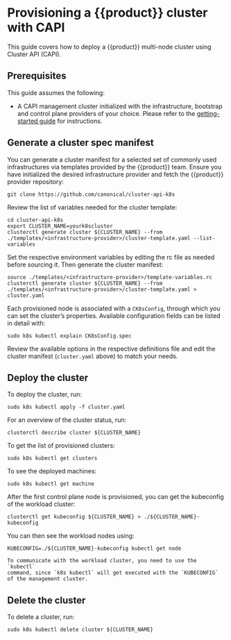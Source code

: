 # Provisioning a {{product}} cluster with CAPI

This guide covers how to deploy a {{product}} multi-node cluster
using Cluster API (CAPI).

## Prerequisites

This guide assumes the following:

- A CAPI management cluster initialized with the infrastructure, bootstrap and
  control plane providers of your choice. Please refer to the
  [getting-started guide] for instructions.

## Generate a cluster spec manifest

You can generate a cluster manifest for a selected set of commonly used
infrastructures via templates provided by the {{product}} team.
Ensure you have initialized the desired infrastructure provider and fetch
the {{product}} provider repository:

```
git clone https://github.com/canonical/cluster-api-k8s
```

Review the list of variables needed for the cluster template:

```
cd cluster-api-k8s
export CLUSTER_NAME=yourk8scluster
clusterctl generate cluster ${CLUSTER_NAME} --from ./templates/<infrastructure-provider>/cluster-template.yaml --list-variables
```

Set the respective environment variables by editing the rc file as needed
before sourcing it. Then generate the cluster manifest:

```
source ./templates/<infrastructure-provider>/template-variables.rc
clusterctl generate cluster ${CLUSTER_NAME} --from ./templates/<infrastructure-provider>/cluster-template.yaml > cluster.yaml
```

Each provisioned node is associated with a `CK8sConfig`, through which you can
set the cluster’s properties. Available configuration fields can be listed in
detail with:

```
sudo k8s kubectl explain CK8sConfig.spec
```

Review the available options in the respective
definitions file and edit the cluster manifest (`cluster.yaml` above) to match
your needs.

## Deploy the cluster

To deploy the cluster, run:

```
sudo k8s kubectl apply -f cluster.yaml
```

For an overview of the cluster status, run:

```
clusterctl describe cluster ${CLUSTER_NAME}
```

To get the list of provisioned clusters:

```
sudo k8s kubectl get clusters
```

To see the deployed machines:

```
sudo k8s kubectl get machine
```

After the first control plane node is provisioned, you can get the kubeconfig
of the workload cluster:

```
clusterctl get kubeconfig ${CLUSTER_NAME} > ./${CLUSTER_NAME}-kubeconfig
```

You can then see the workload nodes using:

```
KUBECONFIG=./${CLUSTER_NAME}-kubeconfig kubectl get node
```

```{note}
To communicate with the workload cluster, you need to use the `kubectl`
command, since `k8s kubectl` will get executed with the `KUBECONFIG`
of the management cluster.
```

## Delete the cluster

To delete a cluster, run:

```
sudo k8s kubectl delete cluster ${CLUSTER_NAME}
```

<!-- LINKS -->

[getting-started guide]: ../tutorial/getting-started
